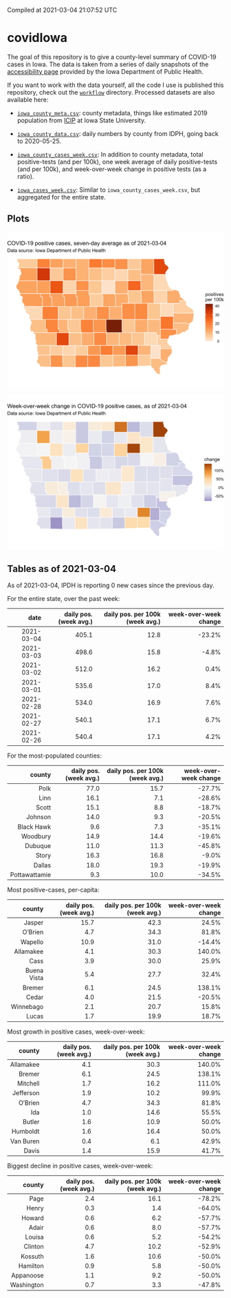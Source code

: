 Compiled at 2021-03-04 21:07:52 UTC

<!-- README.md is generated from README.Rmd. Please edit that file -->

# covidIowa

<!-- badges: start -->
<!-- badges: end -->

The goal of this repository is to give a county-level summary of
COVID-19 cases in Iowa. The data is taken from a series of daily
snapshots of the [accessibility
page](https://coronavirus.iowa.gov/pages/access) provided by the Iowa
Department of Public Health.

If you want to work with the data yourself, all the code I use is
published this repository, check out the [`workflow`](workflow)
directory. Processed datasets are also available here:

-   [`iowa_county_meta.csv`](https://raw.githubusercontent.com/ijlyttle/covidIowa/master/workflow/data/99-publish/iowa_county_meta.csv):
    county metadata, things like estimated 2019 population from
    [ICIP](https://www.icip.iastate.edu/tables/population/counties-estimates)
    at Iowa State University.

-   [`iowa_county_data.csv`](https://raw.githubusercontent.com/ijlyttle/covidIowa/master/workflow/data/99-publish/iowa_county_data.csv):
    daily numbers by county from IDPH, going back to 2020-05-25.

-   [`iowa_county_cases_week.csv`](https://raw.githubusercontent.com/ijlyttle/covidIowa/master/workflow/data/99-publish/iowa_county_data.csv):
    In addition to county metadata, total positive-tests (and per 100k),
    one week average of daily positive-tests (and per 100k), and
    week-over-week change in positive tests (as a ratio).

-   [`iowa_cases_week.csv`](https://raw.githubusercontent.com/ijlyttle/covidIowa/master/workflow/data/99-publish/iowa_cases_week.csv):
    Similar to `iowa_county_cases_week.csv`, but aggregated for the
    entire state.

## Plots

![](workflow/data/99-publish/iowa_cases.png)

![](workflow/data/99-publish/iowa_change.png)

## Tables as of 2021-03-04

As of 2021-03-04, IPDH is reporting 0 new cases since the previous day.

For the entire state, over the past week:

|       date | daily pos. (week avg.) | daily pos. per 100k (week avg.) | week-over-week change |
|-----------:|-----------------------:|--------------------------------:|----------------------:|
| 2021-03-04 |                  405.1 |                            12.8 |                -23.2% |
| 2021-03-03 |                  498.6 |                            15.8 |                 -4.8% |
| 2021-03-02 |                  512.0 |                            16.2 |                  0.4% |
| 2021-03-01 |                  535.6 |                            17.0 |                  8.4% |
| 2021-02-28 |                  534.0 |                            16.9 |                  7.6% |
| 2021-02-27 |                  540.1 |                            17.1 |                  6.7% |
| 2021-02-26 |                  540.4 |                            17.1 |                  4.2% |

For the most-populated counties:

|        county | daily pos. (week avg.) | daily pos. per 100k (week avg.) | week-over-week change |
|--------------:|-----------------------:|--------------------------------:|----------------------:|
|          Polk |                   77.0 |                            15.7 |                -27.7% |
|          Linn |                   16.1 |                             7.1 |                -28.6% |
|         Scott |                   15.1 |                             8.8 |                -18.7% |
|       Johnson |                   14.0 |                             9.3 |                -20.5% |
|    Black Hawk |                    9.6 |                             7.3 |                -35.1% |
|      Woodbury |                   14.9 |                            14.4 |                -19.6% |
|       Dubuque |                   11.0 |                            11.3 |                -45.8% |
|         Story |                   16.3 |                            16.8 |                 -9.0% |
|        Dallas |                   18.0 |                            19.3 |                -19.9% |
| Pottawattamie |                    9.3 |                            10.0 |                -34.5% |

Most positive-cases, per-capita:

|      county | daily pos. (week avg.) | daily pos. per 100k (week avg.) | week-over-week change |
|------------:|-----------------------:|--------------------------------:|----------------------:|
|      Jasper |                   15.7 |                            42.3 |                 24.5% |
|     O’Brien |                    4.7 |                            34.3 |                 81.8% |
|     Wapello |                   10.9 |                            31.0 |                -14.4% |
|   Allamakee |                    4.1 |                            30.3 |                140.0% |
|        Cass |                    3.9 |                            30.0 |                 25.9% |
| Buena Vista |                    5.4 |                            27.7 |                 32.4% |
|      Bremer |                    6.1 |                            24.5 |                138.1% |
|       Cedar |                    4.0 |                            21.5 |                -20.5% |
|   Winnebago |                    2.1 |                            20.7 |                 15.8% |
|       Lucas |                    1.7 |                            19.9 |                 18.7% |

Most growth in positive cases, week-over-week:

|    county | daily pos. (week avg.) | daily pos. per 100k (week avg.) | week-over-week change |
|----------:|-----------------------:|--------------------------------:|----------------------:|
| Allamakee |                    4.1 |                            30.3 |                140.0% |
|    Bremer |                    6.1 |                            24.5 |                138.1% |
|  Mitchell |                    1.7 |                            16.2 |                111.0% |
| Jefferson |                    1.9 |                            10.2 |                 99.9% |
|   O’Brien |                    4.7 |                            34.3 |                 81.8% |
|       Ida |                    1.0 |                            14.6 |                 55.5% |
|    Butler |                    1.6 |                            10.9 |                 50.0% |
|  Humboldt |                    1.6 |                            16.4 |                 50.0% |
| Van Buren |                    0.4 |                             6.1 |                 42.9% |
|     Davis |                    1.4 |                            15.9 |                 41.7% |

Biggest decline in positive cases, week-over-week:

|     county | daily pos. (week avg.) | daily pos. per 100k (week avg.) | week-over-week change |
|-----------:|-----------------------:|--------------------------------:|----------------------:|
|       Page |                    2.4 |                            16.1 |                -78.2% |
|      Henry |                    0.3 |                             1.4 |                -64.0% |
|     Howard |                    0.6 |                             6.2 |                -57.7% |
|      Adair |                    0.6 |                             8.0 |                -57.7% |
|     Louisa |                    0.6 |                             5.2 |                -54.2% |
|    Clinton |                    4.7 |                            10.2 |                -52.9% |
|    Kossuth |                    1.6 |                            10.6 |                -50.0% |
|   Hamilton |                    0.9 |                             5.8 |                -50.0% |
|  Appanoose |                    1.1 |                             9.2 |                -50.0% |
| Washington |                    0.7 |                             3.3 |                -47.8% |
